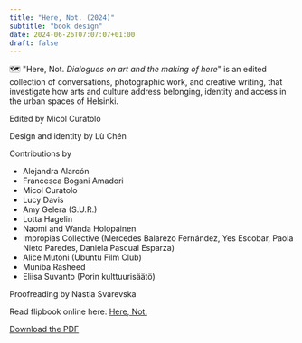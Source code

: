 ```yaml
---
title: "Here, Not. (2024)"
subtitle: "book design"
date: 2024-06-26T07:07:07+01:00
draft: false
---
```


🗺 "Here, Not. *Dialogues on art and the making of here*" is an edited collection of conversations, photographic work, and creative writing, that investigate how arts and culture address belonging, identity and access in the urban spaces of Helsinki.

Edited by Micol Curatolo

Design and identity by Lù Chén

Contributions by  
- Alejandra Alarcón
- Francesca Bogani Amadori
- Micol Curatolo 
- Lucy Davis
- Amy Gelera (S.U.R.) 
- Lotta Hagelin
- Naomi and Wanda Holopainen
- Impropias Collective (Mercedes Balarezo Fernández, Yes Escobar, Paola Nieto Paredes, Daniela Pascual Esparza)
- Alice Mutoni (Ubuntu Film Club)
- Muniba Rasheed
- Eliisa Suvanto (Porin kulttuurisäätö)

Proofreading by Nastia Svarevska

Read flipbook online here: [Here, Not.](https://issuu.com/micolcuratolo/docs/pdfa-page--here-not-digital)

[Download the PDF](https://drive.google.com/file/d/1dnd073S2LEEeka9RuBlCZSV3ZX_4q3sc/view )